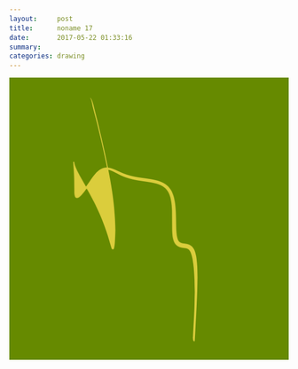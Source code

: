```yaml
---
layout:     post
title:      noname 17
date:       2017-05-22 01:33:16
summary:    
categories: drawing
---
```

![noname 17](/images/diary/noname-17.png ".")
